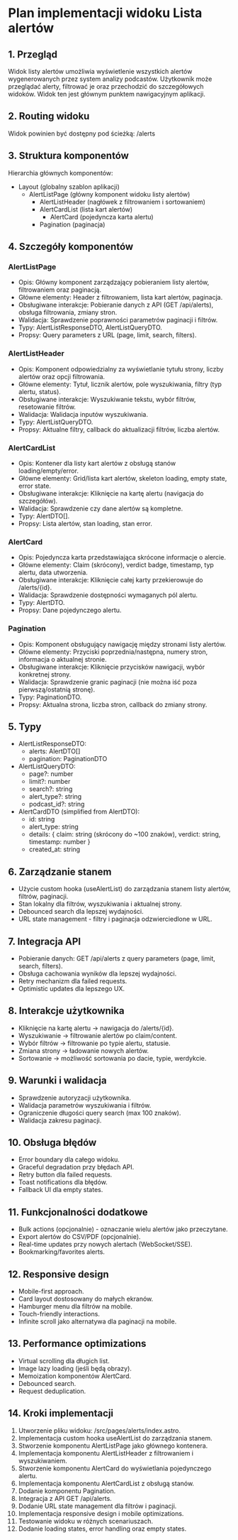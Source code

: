 # Plan implementacji widoku Lista alertów

## 1. Przegląd
Widok listy alertów umożliwia wyświetlenie wszystkich alertów wygenerowanych przez system analizy podcastów. Użytkownik może przeglądać alerty, filtrować je oraz przechodzić do szczegółowych widoków. Widok ten jest głównym punktem nawigacyjnym aplikacji.

## 2. Routing widoku
Widok powinien być dostępny pod ścieżką: /alerts

## 3. Struktura komponentów
Hierarchia głównych komponentów:
- Layout (globalny szablon aplikacji)
  - AlertListPage (główny komponent widoku listy alertów)
    - AlertListHeader (nagłówek z filtrowaniem i sortowaniem)
    - AlertCardList (lista kart alertów)
      - AlertCard (pojedyncza karta alertu)
    - Pagination (paginacja)

## 4. Szczegóły komponentów

### AlertListPage
- Opis: Główny komponent zarządzający pobieraniem listy alertów, filtrowaniem oraz paginacją.
- Główne elementy: Header z filtrowaniem, lista kart alertów, paginacja.
- Obsługiwane interakcje: Pobieranie danych z API (GET /api/alerts), obsługa filtrowania, zmiany stron.
- Walidacja: Sprawdzenie poprawności parametrów paginacji i filtrów.
- Typy: AlertListResponseDTO, AlertListQueryDTO.
- Propsy: Query parameters z URL (page, limit, search, filters).

### AlertListHeader
- Opis: Komponent odpowiedzialny za wyświetlanie tytułu strony, liczby alertów oraz opcji filtrowania.
- Główne elementy: Tytuł, licznik alertów, pole wyszukiwania, filtry (typ alertu, status).
- Obsługiwane interakcje: Wyszukiwanie tekstu, wybór filtrów, resetowanie filtrów.
- Walidacja: Walidacja inputów wyszukiwania.
- Typy: AlertListQueryDTO.
- Propsy: Aktualne filtry, callback do aktualizacji filtrów, liczba alertów.

### AlertCardList
- Opis: Kontener dla listy kart alertów z obsługą stanów loading/empty/error.
- Główne elementy: Grid/lista kart alertów, skeleton loading, empty state, error state.
- Obsługiwane interakcje: Kliknięcie na kartę alertu (navigacja do szczegółów).
- Walidacja: Sprawdzenie czy dane alertów są kompletne.
- Typy: AlertDTO[].
- Propsy: Lista alertów, stan loading, stan error.

### AlertCard
- Opis: Pojedyncza karta przedstawiająca skrócone informacje o alercie.
- Główne elementy: Claim (skrócony), verdict badge, timestamp, typ alertu, data utworzenia.
- Obsługiwane interakcje: Kliknięcie całej karty przekierowuje do /alerts/{id}.
- Walidacja: Sprawdzenie dostępności wymaganych pól alertu.
- Typy: AlertDTO.
- Propsy: Dane pojedynczego alertu.

### Pagination
- Opis: Komponent obsługujący nawigację między stronami listy alertów.
- Główne elementy: Przyciski poprzednia/następna, numery stron, informacja o aktualnej stronie.
- Obsługiwane interakcje: Kliknięcie przycisków nawigacji, wybór konkretnej strony.
- Walidacja: Sprawdzenie granic paginacji (nie można iść poza pierwszą/ostatnią stronę).
- Typy: PaginationDTO.
- Propsy: Aktualna strona, liczba stron, callback do zmiany strony.

## 5. Typy
- AlertListResponseDTO:
  - alerts: AlertDTO[]
  - pagination: PaginationDTO
- AlertListQueryDTO:
  - page?: number
  - limit?: number
  - search?: string
  - alert_type?: string
  - podcast_id?: string
- AlertCardDTO (simplified from AlertDTO):
  - id: string
  - alert_type: string
  - details: {
      claim: string (skrócony do ~100 znaków),
      verdict: string,
      timestamp: number
    }
  - created_at: string

## 6. Zarządzanie stanem
- Użycie custom hooka (useAlertList) do zarządzania stanem listy alertów, filtrów, paginacji.
- Stan lokalny dla filtrów, wyszukiwania i aktualnej strony.
- Debounced search dla lepszej wydajności.
- URL state management - filtry i paginacja odzwierciedlone w URL.

## 7. Integracja API
- Pobieranie danych: GET /api/alerts z query parameters (page, limit, search, filters).
- Obsługa cachowania wyników dla lepszej wydajności.
- Retry mechanizm dla failed requests.
- Optimistic updates dla lepszego UX.

## 8. Interakcje użytkownika
- Kliknięcie na kartę alertu → nawigacja do /alerts/{id}.
- Wyszukiwanie → filtrowanie alertów po claim/content.
- Wybór filtrów → filtrowanie po typie alertu, statusie.
- Zmiana strony → ładowanie nowych alertów.
- Sortowanie → możliwość sortowania po dacie, typie, werdykcie.

## 9. Warunki i walidacja
- Sprawdzenie autoryzacji użytkownika.
- Walidacja parametrów wyszukiwania i filtrów.
- Ograniczenie długości query search (max 100 znaków).
- Walidacja zakresu paginacji.

## 10. Obsługa błędów
- Error boundary dla całego widoku.
- Graceful degradation przy błędach API.
- Retry button dla failed requests.
- Toast notifications dla błędów.
- Fallback UI dla empty states.

## 11. Funkcjonalności dodatkowe
- Bulk actions (opcjonalnie) - oznaczanie wielu alertów jako przeczytane.
- Export alertów do CSV/PDF (opcjonalnie).
- Real-time updates przy nowych alertach (WebSocket/SSE).
- Bookmarking/favorites alerts.

## 12. Responsive design
- Mobile-first approach.
- Card layout dostosowany do małych ekranów.
- Hamburger menu dla filtrów na mobile.
- Touch-friendly interactions.
- Infinite scroll jako alternatywa dla paginacji na mobile.

## 13. Performance optimizations
- Virtual scrolling dla długich list.
- Image lazy loading (jeśli będą obrazy).
- Memoization komponentów AlertCard.
- Debounced search.
- Request deduplication.

## 14. Kroki implementacji
1. Utworzenie pliku widoku: /src/pages/alerts/index.astro.
2. Implementacja custom hooka useAlertList do zarządzania stanem.
3. Stworzenie komponentu AlertListPage jako głównego kontenera.
4. Implementacja komponentu AlertListHeader z filtrowaniem i wyszukiwaniem.
5. Stworzenie komponentu AlertCard do wyświetlania pojedynczego alertu.
6. Implementacja komponentu AlertCardList z obsługą stanów.
7. Dodanie komponentu Pagination.
8. Integracja z API GET /api/alerts.
9. Dodanie URL state management dla filtrów i paginacji.
10. Implementacja responsive design i mobile optimizations.
11. Testowanie widoku w różnych scenariuszach.
12. Dodanie loading states, error handling oraz empty states.

